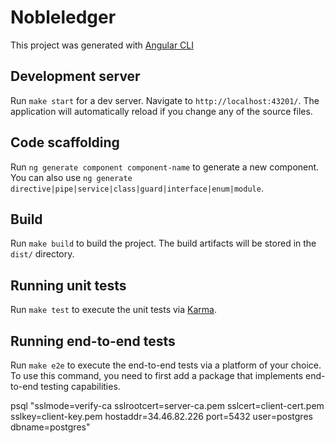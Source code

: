 # Nobleledger 

This project was generated with [Angular CLI](https://github.com/angular/angular-cli)

## Development server

Run `make start` for a dev server. Navigate to `http://localhost:43201/`. The application will automatically reload if you change any of the source files.

## Code scaffolding

Run `ng generate component component-name` to generate a new component. You can also use `ng generate directive|pipe|service|class|guard|interface|enum|module`.

## Build

Run `make build` to build the project. The build artifacts will be stored in the `dist/` directory.

## Running unit tests

Run `make test` to execute the unit tests via [Karma](https://karma-runner.github.io).

## Running end-to-end tests

Run `make e2e` to execute the end-to-end tests via a platform of your choice.  To use this command, you need to first add a package that implements end-to-end testing capabilities.

psql "sslmode=verify-ca sslrootcert=server-ca.pem sslcert=client-cert.pem sslkey=client-key.pem hostaddr=34.46.82.226 port=5432 user=postgres dbname=postgres"